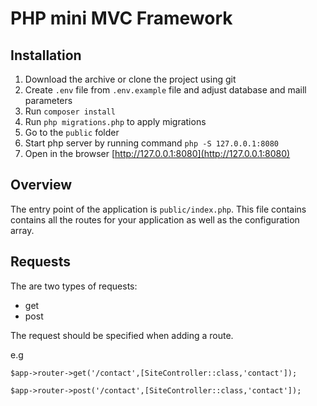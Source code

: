 # PHP mini MVC Framework

## Installation

1. Download the archive or clone the project using git
2. Create `.env` file from `.env.example` file and adjust database and maill parameters
3. Run `composer install`
4. Run `php migrations.php` to apply migrations
5. Go to the `public` folder
6. Start php server by running command `php -S 127.0.0.1:8080`
7. Open in the browser [http://127.0.0.1:8080](http://127.0.0.1:8080)

## Overview

The entry point of the application is `public/index.php`. This file contains contains all the routes for your application as well as the configuration array.

## Requests

The are two types of requests:

- get
- post

The request should be specified when adding a route.

e.g

`$app->router->get('/contact',[SiteController::class,'contact']);`

`$app->router->post('/contact',[SiteController::class,'contact']);`
